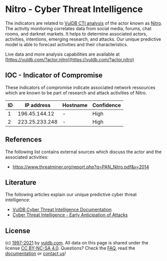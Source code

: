# Nitro - Cyber Threat Intelligence

The indicators are related to [VulDB CTI analysis](https://vuldb.com/?doc.cti) of the actor known as [Nitro](https://vuldb.com/?actor.nitro). The activity monitoring correlates data from social media, forums, chat rooms, and darknet markets. It helps to determine associated actors, activities, intentions, emerging research, and attacks. Our unique predictive model is able to forecast activities and their characteristics.

Live data and more analysis capabilities are available at [https://vuldb.com/?actor.nitro](https://vuldb.com/?actor.nitro)

## IOC - Indicator of Compromise

These indicators of compromise indicate associated network ressources which are known to be part of research and attack activities of Nitro.

ID | IP address | Hostname | Confidence
-- | ---------- | -------- | ----------
1 | 196.45.144.12 | - | High
2 | 223.25.233.248 | - | High

## References

The following list contains external sources which discuss the actor and the associated activities:

* https://www.threatminer.org/report.php?q=PAN_Nitro.pdf&y=2014

## Literature

The following articles explain our unique predictive cyber threat intelligence:

* [VulDB Cyber Threat Intelligence Documentation](https://vuldb.com/?doc.cti)
* [Cyber Threat Intelligence - Early Anticipation of Attacks](https://www.scip.ch/en/?labs.20201022)

## License

(c) [1997-2021](https://vuldb.com/?doc.changelog) by [vuldb.com](https://vuldb.com/?doc.about). All data on this page is shared under the license [CC BY-NC-SA 4.0](https://creativecommons.org/licenses/by-nc-sa/4.0/). Questions? Check the [FAQ](https://vuldb.com/?doc.faq), read the [documentation](https://vuldb.com/?doc) or [contact us](https://vuldb.com/?contact)!

